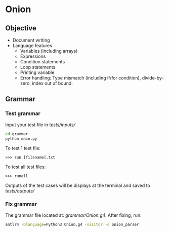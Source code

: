 # Onion
## Objective
- Document writing
- Language features
    - Variables (including arrays)
    - Expressions
    - Condition statements
    - Loop statements
    - Printing variable
    - Error handling: Type mismatch (including if/for condition), divide-by-zero, index out of bound.
## Grammar
### Test grammar
Input your test file in *tests/inputs/*
```cmd
cd grammar
python main.py
```
To test 1 test file:
```
>>> run [filename].txt
```
To test all test files:
```
>>> runall
```
Outputs of the test cases will be displays at the terminal and saved to *tests/outputs/* 
### Fix grammar
The grammar file located at: *grammar/Onion.g4*. After fixing, run:
```cmd
antlr4 -Dlanguage=Python3 Onion.g4 -visitor -o onion_parser
```